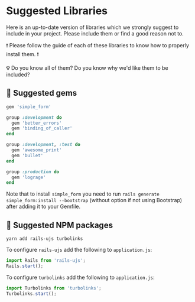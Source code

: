# Suggested Libraries

Here is an up-to-date version of libraries which we strongly suggest to include in your project.
Please include them or find a good reason not to.

:exclamation: Please follow the guide of each of these libraries to know how to properly install them. :exclamation:

**:bulb:** Do you know all of them? Do you know why we'd like them to be included?

## :gem: Suggested gems

```rb
gem 'simple_form'

group :development do
  gem 'better_errors'
  gem 'binding_of_caller'
end

group :development, :test do
  gem 'awesome_print'
  gem 'bullet'
end

group :production do
  gem 'lograge'
end
```
Note that to install `simple_form` you need to run `rails generate simple_form:install --bootstrap` (without option if not using Bootstrap) after adding it to your Gemfile.

## :gem: Suggested NPM packages

```
yarn add rails-ujs turbolinks
```

To configure `rails-ujs` add the following to `application.js`:

```js
import Rails from 'rails-ujs';
Rails.start();
```

To configure `turbolinks` add the following to `application.js`:

```js
import Turbolinks from 'turbolinks';
Turbolinks.start();
```
